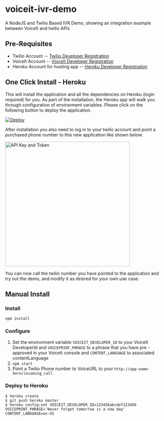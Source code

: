 # voiceit-ivr-demo
A NodeJS and Twilio Based IVR Demo, showing an integration example between VoiceIt and twilio APIs

## Pre-Requisites

- Twilio Account
-- [Twilio Developer Registration](https://www.twilio.com/try-twilio)
- VoiceIt Account
-- [VoiceIt Developer Registration](https://siv.voiceprintportal.com/getDeveloperIDTile.jsp)
- Heroku Account for hosting app
-- [Heroku Developer Registration](https://signup.heroku.com)

## One Click Install - Heroku

This will install the application and all the dependencies on Heroku (login required) for you. As part of the installation, the Heroku app will walk you through configuration of environment variables.  Please click on the following button to deploy the application.

[![Deploy](https://www.herokucdn.com/deploy/button.svg)](https://heroku.com/deploy)


After installation you also need to log in to your twilio account and point a purchased phone number to this new application like shown below.

<img src="/PointTwilioPhoneNumber.png" alt="API Key and Token" width="400px" />

You can now call the twilio number you have pointed to the application and try out the demo, and modify it as desired for your own use case.

## Manual Install

### Install
`npm install`

### Configure

1. Set the environment variable `VOICEIT_DEVELOPER_ID` to your VoiceIt DeveloperId and `VOICEPRINT_PHRASE` to a phrase that you have pre - approved in your VoiceIt console and `CONTENT_LANGUAGE` to associated contentLanguage
2. `npm start`
3. Point a Twilio Phone number to VoiceURL to your `http://app-name-here/incoming_call`

### Deploy to Heroku

    $ heroku create
    $ git push heroku master
    $ heroku config:set VOICEIT_DEVELOPER_ID=123456abcdef123456 VOICEPRINT_PHRASE='Never forget tomorrow is a new day' CONTENT_LANGUAGE=en-US
